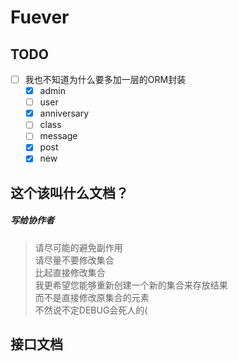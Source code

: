 # Fuever

## TODO

-[ ] 我也不知道为什么要多加一层的ORM封装
    - [x] admin
    - [ ] user
    - [x] anniversary
    - [ ] class
    - [ ] message
    - [x] post
    - [x] new

## 这个该叫什么文档？

##### 写给协作者

> 请尽可能的避免副作用  
> 请尽量不要修改集合  
> 比起直接修改集合  
> 我更希望您能够重新创建一个新的集合来存放结果  
> 而不是直接修改原集合的元素  
> 不然说不定DEBUG会死人的(

## 接口文档